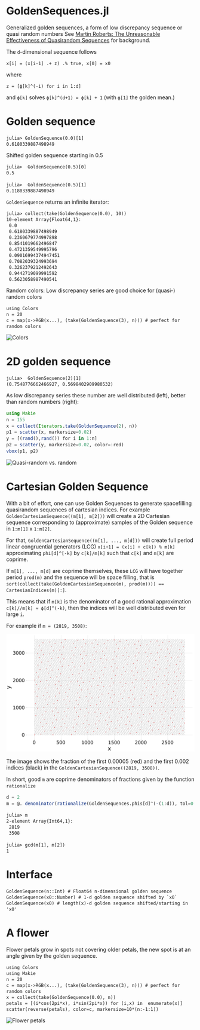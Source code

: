 # GoldenSequences.jl
Generalized golden sequences, a form of low discrepancy sequence or quasi random numbers
See [Martin Roberts: The Unreasonable Effectiveness
of Quasirandom Sequences](http://extremelearning.com.au/unreasonable-effectiveness-of-quasirandom-sequences/) for background.

The `d`-dimensional sequence follows
```
x[i] = (x[i-1] .+ z) .% true, x[0] = x0
```
where
```
z = [ϕ[k]^(-i) for i in 1:d]
```
and `ϕ[k]` solves `ϕ[k]^(d+1) = ϕ[k] + 1` (with `ϕ[1]` the golden mean.)

Golden sequence
===============
```
julia> GoldenSequence(0.0)[1]
0.6180339887498949
```

Shifted golden sequence starting in 0.5
```
julia>  GoldenSequence(0.5)[0]
0.5

julia>  GoldenSequence(0.5)[1]
0.1180339887498949
```

`GoldenSequence` returns an infinite iterator:
```
julia> collect(take(GoldenSequence(0.0), 10))
10-element Array{Float64,1}:
 0.0                
 0.6180339887498949
 0.2360679774997898
 0.8541019662496847
 0.4721359549995796
 0.09016994374947451
 0.7082039324993694
 0.3262379212492643
 0.9442719099991592
 0.5623058987490541
```

Random colors: Low discrepancy series are good choice for (quasi-) random colors
```
using Colors
n = 20
c = map(x->RGB(x...), (take(GoldenSequence(3), n))) # perfect for random colors
```
![Colors](https://raw.githubusercontent.com/mschauer/GoldenSequences.jl/master/randomcolors.png)

2D golden sequence
==================

```
julia>  GoldenSequence(2)[1]
(0.7548776662466927, 0.5698402909980532)
```

As low discrepancy series these number are well distributed (left), better than random numbers (right):

```julia
using Makie
n = 155
x = collect(Iterators.take(GoldenSequence(2), n))
p1 = scatter(x, markersize=0.02)
y = [(rand(),rand()) for i in 1:n]
p2 = scatter(y, markersize=0.02, color=:red)
vbox(p1, p2)
```

![Quasi-random vs. random](https://raw.githubusercontent.com/mschauer/GoldenSequences.jl/master/quasivsrandom.png)

Cartesian Golden Sequence
=========================

With a bit of effort, one can use Golden Sequences to generate spacefilling quasirandom sequences of cartesian indices.
For example `GoldenCartesianSequence((m[1], m[2]))` will create a 2D Cartesian sequence corresponding to (approximate) samples of the Golden sequence in `1:m[1]` x `1:m[2]`. 

For that, `GoldenCartesianSequence((m[1], ..., m[d]))` will create full period linear congruential generators (LCG) `x[i+1] = (x[i] + c[k]) % m[k]` approximating `phi[d]^[-k]` by `c[k]/m[k]` such that `c[k]` and `m[k]` are coprime.

If `m[1], ..., m[d]` are coprime themselves, these `LCG` will have together period `prod(m)` and the sequence will be space filling, that is `sort(collect(take(GoldenCartesianSequence(m), prod(m)))) == CartesianIndices(m)[:]`.

This means that if `m[k]` is the denominator of a good rational approximation `c[k]//m[k] ≈ ϕ[d]^(-k)`, then the indices will be well distributed even for large `i`. 

For example if `m = (2819, 3508)`:

![Quasi-random cartesian indices](https://raw.githubusercontent.com/mschauer/GoldenSequences.jl/master/cartesian2.png)

The image shows the fraction of the first 0.00005 (red) and the first 0.002 indices (black) in the `GoldenCartesianSequence((2819, 3508))`.

In short, good `m` are coprime denominators of fractions given by the function `rationalize`

```julia
d = 2
m = @. denominator(rationalize(GoldenSequences.phis[d]^(-(1:d)), tol=0.0000001))
```

```
julia> m
2-element Array{Int64,1}:
 2819
 3508

julia> gcd(m[1], m[2])
1
```



Interface
=========

```
GoldenSequence(n::Int) # Float64 n-dimensional golden sequence
GoldenSequence(x0::Number) # 1-d golden sequence shifted by `x0`
GoldenSequence(x0) # length(x)-d golden sequence shifted/starting in 'x0'
```


A flower
========
Flower petals grow in spots not covering older petals, the new spot is at an angle given by the golden sequence.

```
using Colors
using Makie
n = 20
c = map(x->RGB(x...), (take(GoldenSequence(3), n))) # perfect for random colors
x = collect(take(GoldenSequence(0.0), n))
petals = [(i*cos(2pi*x), i*sin(2pi*x)) for (i,x) in  enumerate(x)]
scatter(reverse(petals), color=c, markersize=10*(n:-1:1))
```

![Flower petals](https://raw.githubusercontent.com/mschauer/GoldenSequences.jl/master/flower.png)


